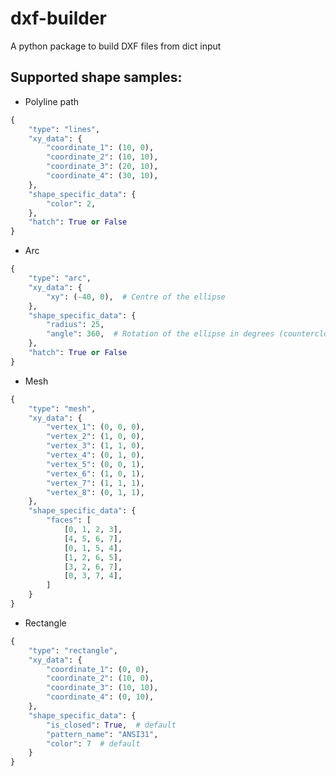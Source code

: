 # dxf-builder

A python package to build DXF files from dict input

[comment]: <> (## Setup)

[comment]: <> (```)

[comment]: <> (pip install dxfbuilder # yet to publish)

[comment]: <> (```)

## Supported shape samples:

- Polyline path

```python
{
    "type": "lines",
    "xy_data": {
        "coordinate_1": (10, 0),
        "coordinate_2": (10, 10),
        "coordinate_3": (20, 10),
        "coordinate_4": (30, 10),
    },
    "shape_specific_data": {
        "color": 2,
    },
    "hatch": True or False
}
```

- Arc

```python
{
    "type": "arc",
    "xy_data": {
        "xy": (-40, 0),  # Centre of the ellipse
    },
    "shape_specific_data": {
        "radius": 25,
        "angle": 360,  # Rotation of the ellipse in degrees (counterclockwise).
    },
    "hatch": True or False
}
```

- Mesh

```python
{
    "type": "mesh",
    "xy_data": {
        "vertex_1": (0, 0, 0),
        "vertex_2": (1, 0, 0),
        "vertex_3": (1, 1, 0),
        "vertex_4": (0, 1, 0),
        "vertex_5": (0, 0, 1),
        "vertex_6": (1, 0, 1),
        "vertex_7": (1, 1, 1),
        "vertex_8": (0, 1, 1),
    },
    "shape_specific_data": {
        "faces": [
            [0, 1, 2, 3],
            [4, 5, 6, 7],
            [0, 1, 5, 4],
            [1, 2, 6, 5],
            [3, 2, 6, 7],
            [0, 3, 7, 4],
        ]
    }
}
```

- Rectangle

```python
{
    "type": "rectangle",
    "xy_data": {
        "coordinate_1": (0, 0),
        "coordinate_2": (10, 0),
        "coordinate_3": (10, 10),
        "coordinate_4": (0, 10),
    },
    "shape_specific_data": {
        "is_closed": True,  # default
        "pattern_name": "ANSI31",
        "color": 7  # default
    }
}
```